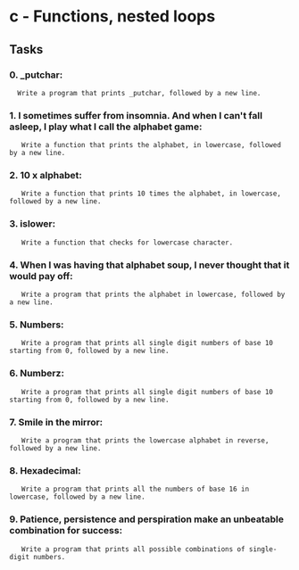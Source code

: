# c - Functions, nested loops

## Tasks

### 0. _putchar:

      Write a program that prints _putchar, followed by a new line.

### 1. I sometimes suffer from insomnia. And when I can't fall asleep, I play what I call the alphabet game:

       Write a function that prints the alphabet, in lowercase, followed by a new line.

### 2. 10 x alphabet:

       Write a function that prints 10 times the alphabet, in lowercase, followed by a new line.

### 3. islower:

       Write a function that checks for lowercase character.

### 4. When I was having that alphabet soup, I never thought that it would pay off:

       Write a program that prints the alphabet in lowercase, followed by a new line.
### 5. Numbers:

       Write a program that prints all single digit numbers of base 10 starting from 0, followed by a new line.

### 6. Numberz:

       Write a program that prints all single digit numbers of base 10 starting from 0, followed by a new line.

### 7. Smile in the mirror:

       Write a program that prints the lowercase alphabet in reverse, followed by a new line.

### 8. Hexadecimal:

       Write a program that prints all the numbers of base 16 in lowercase, followed by a new line.

### 9. Patience, persistence and perspiration make an unbeatable combination for success:

       Write a program that prints all possible combinations of single-digit numbers.
       